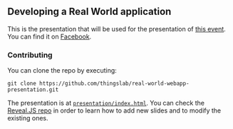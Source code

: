 ## Developing a Real World application

This is the presentation that will be used for the presentation of [this event](https://groups.google.com/forum/#!topic/things-lab/rsfmu47Xmp4). You can find it on [Facebook](https://www.facebook.com/events/522245684582017/).

### Contributing
You can clone the repo by executing:
```
git clone https://github.com/thingslab/real-world-webapp-presentation.git
```

The presentation is at [`presentation/index.html`](https://github.com/thingslab/real-world-webapp-presentation/blob/master/presentation/index.html). You can check the [Reveal.JS repo](https://github.com/hakimel/reveal.js) in order to learn how to add new slides and to modify the existing ones.
